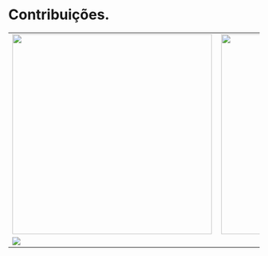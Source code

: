 # Contribuições.
<center>
<table>
  <tr>
      <td><img width="400px" align="left" src="https://github-readme-stats.vercel.app/api/top-langs/?username=enzobtv&hide=html,css&layout=compact&theme=monokai&langs_count=6" /></td>
      <td><img width="400px" align="left" src="https://github-readme-stats.vercel.app/api?username=enzobtv&theme=monokai&count_private=true" /></td>
  </tr>
  <tr>
    <td colspan="2"><img align="center" src="https://badgeslab-images-bucket.s3-sa-east-1.amazonaws.com/redventures/enzo-batrov.png"/></td>
  </tr>
</table>
</center>
